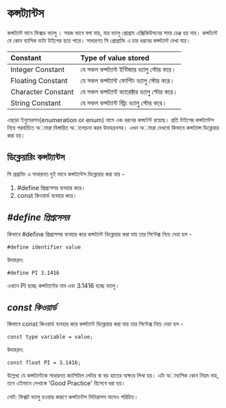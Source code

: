 # কন্সট্যান্টস

কন্সট্যান্ট মানে ফিক্সড ভ্যালু । সহজ ভাবে বলা যায়, যার ভ্যালু প্রোগ্রাম এক্সিকিউসনের সময় চেঞ্জ হয় নাহ। কন্সট্যান্ট যে কোন ব্যাসিক ডাটা টাইপের হতে পারে। সাধারণত সি প্রোগ্রামিং এ চার ধরনের কন্সট্যান্ট দেখা যায়।

| Constant | Type of value stored |
| :--- | :--- |
| Integer Constant | যে সকল কন্সট্যান্ট ইন্টিজার ভ্যালু স্টোর করে। |
| Floating Constant | যে সকল কন্সট্যান্ট ফোল্টিং ভ্যালু স্টোর করে। |
| Character Constant | যে সকল কন্সট্যান্ট ক্যারেক্টার ভ্যালু স্টোর করে। |
| String Constant | যে সকল কন্সট্যান্ট স্ট্রিং ভ্যালু স্টোর করে। |

এছাড়া ইনুমেরশন\(enumeration or enum\) নামে এক ধরনের কন্সটেন্ট রয়েছে। প্রতি টাইপের কন্সট্যান্টস নিয়ে পরবর্তিতে অামরা বিস্তারিত অালোচনা করব উদাহরনসহ। এখন অামরা দেখবো কিভাবে কন্সট্যান্স ডিক্লেয়ার করা হয়।

## ডিক্লেয়ারিং কন্সট্যান্টস

সি প্রগ্রামিং এ সাধারনত দুই ভাবে কন্সট্যান্টস ডিক্লেয়ার করা যায় -

1. \#define প্রিপ্রসেসর ব্যবহার করে। 
2. const কিওয়ার্ড ব্যবহার করে। 

## _\#define প্রিপ্রসেসর_

কিভাবে \#define প্রিপ্রসেসর ব্যবহার করে কন্সট্যান্ট ডিক্লেয়ার করা যায় তার সিন্টেক্স নিচে দেয়া হল -

```text
#define identifier value
```

উদাহরন:

```text
#define PI 3.1416
```

এখানে PI হচ্ছে কন্সট্যান্টের নাম এবং 3.1416 হচ্ছে ভ্যালু।

## _const কিওয়ার্ড_

কিভাবে const কিওয়ার্ড ব্যবহার করে কন্সট্যান্ট ডিক্লেয়ার করা যায় তার সিন্টেক্স নিচে দেয়া হল -

```text
const type variable = value;
```

উদাহরন:

```text
const float PI = 3.1416;
```

উল্লেখ্য যে কন্সট্যান্টকে সাধারনত ক্যাপিটাল লেটার বা বড় হাতের অক্ষরে লিখা হয়। এটা অাব্যশিক কোন নিয়ম নাহ, তবে এইভাবে লেখাকে 'Good Practice' হিসেবে ধরা হয়।

নোট: ফিক্সট ভ্যালু হওয়ার কারণে কন্সট্যান্টস লিটারালস নামেও পরিচিত।

